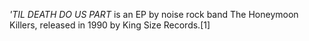 _'TIL DEATH DO US PART_ is an EP by noise rock band The Honeymoon Killers, released in 1990 by King Size Records.[1]

